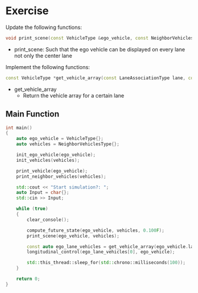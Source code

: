 # Exercise

Update the following functions:

```cpp
void print_scene(const VehicleType &ego_vehicle, const NeighborVehiclesType &vehicles);
```

- print_scene: Such that the ego vehicle can be displayed on every lane not only the center lane

Implement the following functions:

```cpp
const VehicleType *get_vehicle_array(const LaneAssociationType lane, const NeighborVehiclesType &vehicles);
```

- get_vehicle_array
  - Return the vehicle array for a certain lane

## Main Function

```cpp
int main()
{
    auto ego_vehicle = VehicleType{};
    auto vehicles = NeighborVehiclesType{};

    init_ego_vehicle(ego_vehicle);
    init_vehicles(vehicles);

    print_vehicle(ego_vehicle);
    print_neighbor_vehicles(vehicles);

    std::cout << "Start simulation?: ";
    auto Input = char{};
    std::cin >> Input;

    while (true)
    {
        clear_console();

        compute_future_state(ego_vehicle, vehicles, 0.100F);
        print_scene(ego_vehicle, vehicles);

        const auto ego_lane_vehicles = get_vehicle_array(ego_vehicle.lane, vehicles);
        longitudinal_control(ego_lane_vehicles[0], ego_vehicle);

        std::this_thread::sleep_for(std::chrono::milliseconds(100));
    }

    return 0;
}
```
